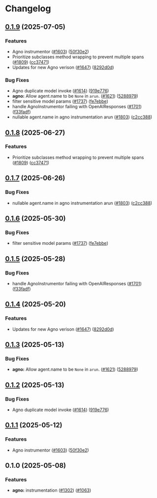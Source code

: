 # Changelog

## [0.1.9](https://github.com/kausmeows/openinference/compare/python-openinference-instrumentation-agno-v0.1.8...python-openinference-instrumentation-agno-v0.1.9) (2025-07-05)


### Features

* Agno instrumentor ([#1603](https://github.com/kausmeows/openinference/issues/1603)) ([50f30e2](https://github.com/kausmeows/openinference/commit/50f30e26b5fcc074cc8a7dbbc34e9c11b7af0e41))
* Prioritize subclasses method wrapping to prevent multiple spans ([#1809](https://github.com/kausmeows/openinference/issues/1809)) ([cc37471](https://github.com/kausmeows/openinference/commit/cc37471bcf2be18ff205ab4e49654be42c27daee))
* Updates for new Agno verison ([#1647](https://github.com/kausmeows/openinference/issues/1647)) ([8292d0d](https://github.com/kausmeows/openinference/commit/8292d0d5620a9c58c4646e553704a31fd3f8cba3))


### Bug Fixes

* Agno duplicate model invoke ([#1614](https://github.com/kausmeows/openinference/issues/1614)) ([919e776](https://github.com/kausmeows/openinference/commit/919e776c41fc902f76e8da495c7618ae0ad84292))
* **agno:** Allow agent.name to be `None` in `arun`. ([#1621](https://github.com/kausmeows/openinference/issues/1621)) ([5288979](https://github.com/kausmeows/openinference/commit/52889796daa5ac221af21b76d77b80e594cdcf89))
* filter sensitive model params ([#1737](https://github.com/kausmeows/openinference/issues/1737)) ([fe7ebbe](https://github.com/kausmeows/openinference/commit/fe7ebbe9f7663e39d6f18ee1be9f775f0f6e7fb4))
* handle AgnoInstrumentor failing with OpenAIResponses ([#1701](https://github.com/kausmeows/openinference/issues/1701)) ([f33fadf](https://github.com/kausmeows/openinference/commit/f33fadf5a67fd4bce8ba590cdae4c9b7d1133d74))
* nullable agent.name in agno instrumentation arun ([#1803](https://github.com/kausmeows/openinference/issues/1803)) ([c2cc388](https://github.com/kausmeows/openinference/commit/c2cc3884c3eb2ba00ddb992cc7b2aff1709bd891))

## [0.1.8](https://github.com/Arize-ai/openinference/compare/python-openinference-instrumentation-agno-v0.1.7...python-openinference-instrumentation-agno-v0.1.8) (2025-06-27)


### Features

* Prioritize subclasses method wrapping to prevent multiple spans ([#1809](https://github.com/Arize-ai/openinference/issues/1809)) ([cc37471](https://github.com/Arize-ai/openinference/commit/cc37471bcf2be18ff205ab4e49654be42c27daee))

## [0.1.7](https://github.com/Arize-ai/openinference/compare/python-openinference-instrumentation-agno-v0.1.6...python-openinference-instrumentation-agno-v0.1.7) (2025-06-26)


### Bug Fixes

* nullable agent.name in agno instrumentation arun ([#1803](https://github.com/Arize-ai/openinference/issues/1803)) ([c2cc388](https://github.com/Arize-ai/openinference/commit/c2cc3884c3eb2ba00ddb992cc7b2aff1709bd891))

## [0.1.6](https://github.com/Arize-ai/openinference/compare/python-openinference-instrumentation-agno-v0.1.5...python-openinference-instrumentation-agno-v0.1.6) (2025-05-30)


### Bug Fixes

* filter sensitive model params ([#1737](https://github.com/Arize-ai/openinference/issues/1737)) ([fe7ebbe](https://github.com/Arize-ai/openinference/commit/fe7ebbe9f7663e39d6f18ee1be9f775f0f6e7fb4))

## [0.1.5](https://github.com/Arize-ai/openinference/compare/python-openinference-instrumentation-agno-v0.1.4...python-openinference-instrumentation-agno-v0.1.5) (2025-05-28)


### Bug Fixes

* handle AgnoInstrumentor failing with OpenAIResponses ([#1701](https://github.com/Arize-ai/openinference/issues/1701)) ([f33fadf](https://github.com/Arize-ai/openinference/commit/f33fadf5a67fd4bce8ba590cdae4c9b7d1133d74))

## [0.1.4](https://github.com/Arize-ai/openinference/compare/python-openinference-instrumentation-agno-v0.1.3...python-openinference-instrumentation-agno-v0.1.4) (2025-05-20)


### Features

* Updates for new Agno verison ([#1647](https://github.com/Arize-ai/openinference/issues/1647)) ([8292d0d](https://github.com/Arize-ai/openinference/commit/8292d0d5620a9c58c4646e553704a31fd3f8cba3))

## [0.1.3](https://github.com/Arize-ai/openinference/compare/python-openinference-instrumentation-agno-v0.1.2...python-openinference-instrumentation-agno-v0.1.3) (2025-05-13)


### Bug Fixes

* **agno:** Allow agent.name to be `None` in `arun`. ([#1621](https://github.com/Arize-ai/openinference/issues/1621)) ([5288979](https://github.com/Arize-ai/openinference/commit/52889796daa5ac221af21b76d77b80e594cdcf89))

## [0.1.2](https://github.com/Arize-ai/openinference/compare/python-openinference-instrumentation-agno-v0.1.1...python-openinference-instrumentation-agno-v0.1.2) (2025-05-13)


### Bug Fixes

* Agno duplicate model invoke ([#1614](https://github.com/Arize-ai/openinference/issues/1614)) ([919e776](https://github.com/Arize-ai/openinference/commit/919e776c41fc902f76e8da495c7618ae0ad84292))

## [0.1.1](https://github.com/Arize-ai/openinference/compare/python-openinference-instrumentation-agno-v0.1.0...python-openinference-instrumentation-agno-v0.1.1) (2025-05-12)


### Features

* Agno instrumentor ([#1603](https://github.com/Arize-ai/openinference/issues/1603)) ([50f30e2](https://github.com/Arize-ai/openinference/commit/50f30e26b5fcc074cc8a7dbbc34e9c11b7af0e41))

## 0.1.0 (2025-05-08)

### Features

* **agno:** instrumentation ([#1302](https://github.com/Arize-ai/openinference/issues/1302)) ([#1063](https://github.com/Arize-ai/openinference/pull/1063))
